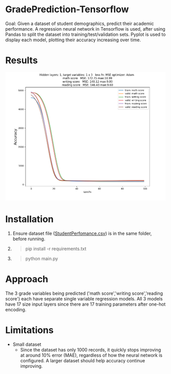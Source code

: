 # GradePrediction-Tensorflow
Goal: Given a dataset of student demographics, predict their academic performance.
A regression neural network in Tensorflow is used, after using Pandas to split the dataset into training/test/validation sets. 
Pyplot is used to display each model, plotting their accuracy increasing over time.

# Results
![This is an screenshot](results.png)


# Installation
1. Ensure dataset file ([StudentPerfomance.csv](https://www.kaggle.com/datasets/spscientist/students-performance-in-exams)) is in the same folder, before running.
2. >pip install -r requirements.txt
3. >python main.py

# Approach
The 3 grade variables being predicted ('math score','writing score','reading score') 
each have separate single variable regression models. All 3 models have 17 size input layers since there are 17 training parameters after one-hot encoding.

# Limitations
* Small dataset 
  * Since the dataset has only 1000 records, it quickly stops improving at around 10% error (MAE), regardless of how the neural network is configured.
  A larger dataset should help accuracy continue improving.
  

  
